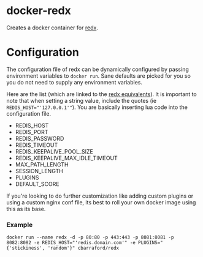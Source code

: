 docker-redx
===========
Creates a docker container for [redx](https://github.com/rstudio/redx).

Configuration
=============
The configuration file of redx can be dynamically configured by passing environment variables to `docker run`. Sane defaults are picked for you so you do not need to supply any environment variables.

Here are the list (which are linked to the [redx equivalents](https://github.com/rstudio/redx/blob/master/README.md#configuration)). It is important to note that when setting a string value, include the quotes (ie `REDIS_HOST="'127.0.0.1'"`). You are basically inserting lua code into the configuration file.

* REDIS\_HOST
* REDIS\_PORT
* REDIS\_PASSWORD
* REDIS\_TIMEOUT
* REDIS\_KEEPALIVE\_POOL\_SIZE
* REDIS\_KEEPALIVE\_MAX\_IDLE\_TIMEOUT
* MAX\_PATH\_LENGTH
* SESSION\_LENGTH
* PLUGINS
* DEFAULT\_SCORE

If you're looking to do further customization like adding custom plugins or using a custom nginx conf file, its best to roll your own docker image using this as its base.

### Example
```
docker run --name redx -d -p 80:80 -p 443:443 -p 8081:8081 -p 8082:8082 -e REDIS_HOST="'redis.domain.com'" -e PLUGINS="{'stickiness', 'random'}" cbarraford/redx
```
